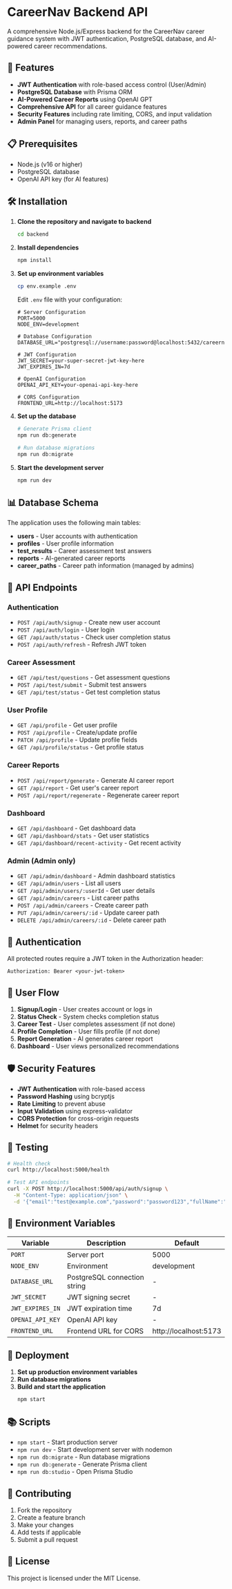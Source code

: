 # CareerNav Backend API

A comprehensive Node.js/Express backend for the CareerNav career guidance system with JWT authentication, PostgreSQL database, and AI-powered career recommendations.

## 🚀 Features

- **JWT Authentication** with role-based access control (User/Admin)
- **PostgreSQL Database** with Prisma ORM
- **AI-Powered Career Reports** using OpenAI GPT
- **Comprehensive API** for all career guidance features
- **Security Features** including rate limiting, CORS, and input validation
- **Admin Panel** for managing users, reports, and career paths

## 📋 Prerequisites

- Node.js (v16 or higher)
- PostgreSQL database
- OpenAI API key (for AI features)

## 🛠️ Installation

1. **Clone the repository and navigate to backend**
   ```bash
   cd backend
   ```

2. **Install dependencies**
   ```bash
   npm install
   ```

3. **Set up environment variables**
   ```bash
   cp env.example .env
   ```
   
   Edit `.env` file with your configuration:
   ```env
   # Server Configuration
   PORT=5000
   NODE_ENV=development

   # Database Configuration
   DATABASE_URL="postgresql://username:password@localhost:5432/careernav_db"

   # JWT Configuration
   JWT_SECRET=your-super-secret-jwt-key-here
   JWT_EXPIRES_IN=7d

   # OpenAI Configuration
   OPENAI_API_KEY=your-openai-api-key-here

   # CORS Configuration
   FRONTEND_URL=http://localhost:5173
   ```

4. **Set up the database**
   ```bash
   # Generate Prisma client
   npm run db:generate
   
   # Run database migrations
   npm run db:migrate
   ```

5. **Start the development server**
   ```bash
   npm run dev
   ```

## 📊 Database Schema

The application uses the following main tables:

- **users** - User accounts with authentication
- **profiles** - User profile information
- **test_results** - Career assessment test answers
- **reports** - AI-generated career reports
- **career_paths** - Career path information (managed by admins)

## 🔌 API Endpoints

### Authentication
- `POST /api/auth/signup` - Create new user account
- `POST /api/auth/login` - User login
- `GET /api/auth/status` - Check user completion status
- `POST /api/auth/refresh` - Refresh JWT token

### Career Assessment
- `GET /api/test/questions` - Get assessment questions
- `POST /api/test/submit` - Submit test answers
- `GET /api/test/status` - Get test completion status

### User Profile
- `GET /api/profile` - Get user profile
- `POST /api/profile` - Create/update profile
- `PATCH /api/profile` - Update profile fields
- `GET /api/profile/status` - Get profile status

### Career Reports
- `POST /api/report/generate` - Generate AI career report
- `GET /api/report` - Get user's career report
- `POST /api/report/regenerate` - Regenerate career report

### Dashboard
- `GET /api/dashboard` - Get dashboard data
- `GET /api/dashboard/stats` - Get user statistics
- `GET /api/dashboard/recent-activity` - Get recent activity

### Admin (Admin only)
- `GET /api/admin/dashboard` - Admin dashboard statistics
- `GET /api/admin/users` - List all users
- `GET /api/admin/users/:userId` - Get user details
- `GET /api/admin/careers` - List career paths
- `POST /api/admin/careers` - Create career path
- `PUT /api/admin/careers/:id` - Update career path
- `DELETE /api/admin/careers/:id` - Delete career path

## 🔐 Authentication

All protected routes require a JWT token in the Authorization header:
```
Authorization: Bearer <your-jwt-token>
```

## 🎯 User Flow

1. **Signup/Login** - User creates account or logs in
2. **Status Check** - System checks completion status
3. **Career Test** - User completes assessment (if not done)
4. **Profile Completion** - User fills profile (if not done)
5. **Report Generation** - AI generates career report
6. **Dashboard** - User views personalized recommendations

## 🛡️ Security Features

- **JWT Authentication** with role-based access
- **Password Hashing** using bcryptjs
- **Rate Limiting** to prevent abuse
- **Input Validation** using express-validator
- **CORS Protection** for cross-origin requests
- **Helmet** for security headers

## 🧪 Testing

```bash
# Health check
curl http://localhost:5000/health

# Test API endpoints
curl -X POST http://localhost:5000/api/auth/signup \
  -H "Content-Type: application/json" \
  -d '{"email":"test@example.com","password":"password123","fullName":"Test User","role":"USER"}'
```

## 📝 Environment Variables

| Variable | Description | Default |
|----------|-------------|---------|
| `PORT` | Server port | 5000 |
| `NODE_ENV` | Environment | development |
| `DATABASE_URL` | PostgreSQL connection string | - |
| `JWT_SECRET` | JWT signing secret | - |
| `JWT_EXPIRES_IN` | JWT expiration time | 7d |
| `OPENAI_API_KEY` | OpenAI API key | - |
| `FRONTEND_URL` | Frontend URL for CORS | http://localhost:5173 |

## 🚀 Deployment

1. **Set up production environment variables**
2. **Run database migrations**
3. **Build and start the application**
   ```bash
   npm start
   ```

## 📚 Scripts

- `npm start` - Start production server
- `npm run dev` - Start development server with nodemon
- `npm run db:migrate` - Run database migrations
- `npm run db:generate` - Generate Prisma client
- `npm run db:studio` - Open Prisma Studio

## 🤝 Contributing

1. Fork the repository
2. Create a feature branch
3. Make your changes
4. Add tests if applicable
5. Submit a pull request

## 📄 License

This project is licensed under the MIT License. 